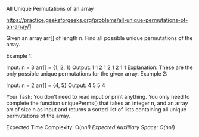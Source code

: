 All Unique Permutations of an array


https://practice.geeksforgeeks.org/problems/all-unique-permutations-of-an-array/1


Given an array arr[] of length n. Find all possible unique permutations of the array.


Example 1:


Input: 
n = 3
arr[] = {1, 2, 1}
Output: 
1 1 2
1 2 1
2 1 1
Explanation:
These are the only possible unique permutations
for the given array.
Example 2:

Input: 
n = 2
arr[] = {4, 5}
Output: 
4 5
5 4

Your Task:
You don't need to read input or print anything. You only need to complete the function uniquePerms() that takes an integer n, and an array arr of size n as input and returns a sorted list of lists containing all unique permutations of the array.


Expected Time Complexity:  O(n*n!)
Expected Auxilliary Space: O(n*n!)
